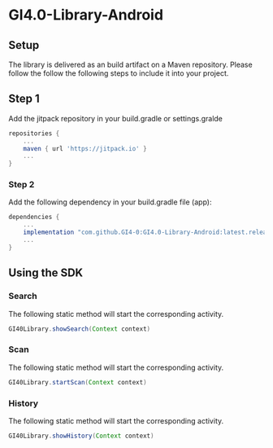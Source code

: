 # GI4.0-Library-Android

## Setup

The library is delivered as an build artifact on a Maven repository. Please follow the follow the following steps to include it into your project.

## Step 1

Add the jitpack repository in your build.gradle or settings.gralde

```groovy
repositories {
    ...
    maven { url 'https://jitpack.io' }
    ...
}
```

### Step 2

Add the following dependency in your build.gradle file (app):

```groovy
dependencies {
    ...
    implementation "com.github.GI4-0:GI4.0-Library-Android:latest.release"
    ...
}
```

## Using the SDK

### Search

The following static method will start the corresponding activity.

```java
GI40Library.showSearch(Context context)
```

### Scan

The following static method will start the corresponding activity.

```java
GI40Library.startScan(Context context)
```

### History

The following static method will start the corresponding activity.

```java
GI40Library.showHistory(Context context)
```
